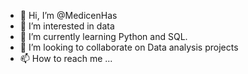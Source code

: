 - 👋 Hi, I’m @MedicenHas
- 👀 I’m interested in data
- 🌱 I’m currently learning Python and SQL.
- 💞️ I’m looking to collaborate on Data analysis projects
- 📫 How to reach me ...

<!---
MedicenHas/MedicenHas is a ✨ special ✨ repository because its `README.md` (this file) appears on your GitHub profile.
You can click the Preview link to take a look at your changes.
--->
